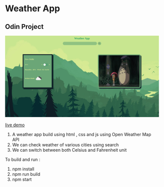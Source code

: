 # Weather App
## Odin Project
![alt]('./../Screenshot%20from%202022-08-29%2011-47-59.png)

[live demo](https://nimishgo.github.io/Weather-App)

1. A weather app build using html , css and js using Open Weather Map API
2. We can check weather of various cities using search
3. We can switch between both Celsius and Fahrenheit unit

To build and run :

1. npm install
2. npm run build
3. npm start
